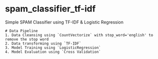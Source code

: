 # spam_classifier_tf-idf
Simple SPAM Classifier using TF-IDF &amp; Logistic Regression

```
# Data Pipeline
1. Data Cleansing using `CountVectorize` with stop_word='english' to remove the stop word
2. Data transforming using `TF-IDF`
3. Model Training using `LogisticRegression`
4. Model Evaluation using `Cross Validation`
```
